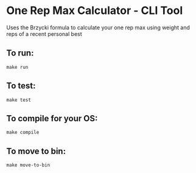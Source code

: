 # One Rep Max Calculator - CLI Tool

Uses the Brzycki formula to calculate your one rep max using weight and reps of a recent personal best

## To run:

```
make run
```

## To test:

```
make test
```

## To compile for your OS:

```
make compile
```

## To move to bin:

```
make move-to-bin
```
